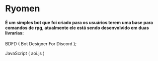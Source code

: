 # Ryomen
#### É um simples bot que foi criado para os usuários terem uma base para comandos de rpg, atualmente ele está sendo desenvolvido em duas livrarias:
BDFD ( Bot Designer For Discord  ); 

JavaScript ( aoi.js )
